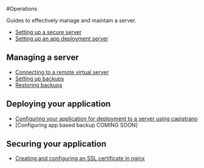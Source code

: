 #Operations

Guides to effectively manage and maintain a server.

* [Setting up a secure server](server/setup.md)
* [Setting up an app deployment server](server/setup_app)

## Managing a server

* [Connecting to a remote virtual server](server/connect.md)
* [Setting up backups](server/backup.md)
* [Restoring backups](server/backup_restore.md)

## Deploying your application

* [Configuring your application for deployment to a server using
  capistrano](server/app_deployment.md)
* [Configuring app based backup COMING SOON]

## Securing your application

* [Creating and configuring an SSL certificate in nginx](server/configure_ssl.md)
